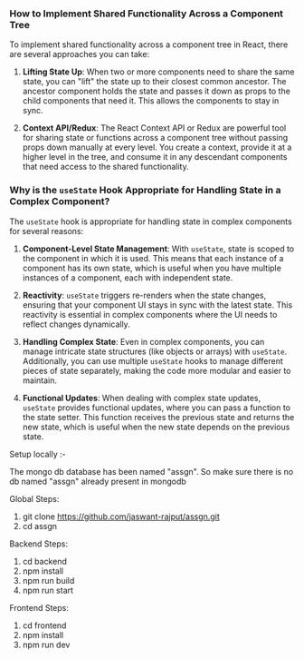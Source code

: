 
### How to Implement Shared Functionality Across a Component Tree

To implement shared functionality across a component tree in React, there are several approaches you can take:

1. **Lifting State Up**: When two or more components need to share the same state, you can "lift" the state up to their closest common ancestor. The ancestor component holds the state and passes it down as props to the child components that need it. This allows the components to stay in sync.

2. **Context API/Redux**: The React Context API or Redux are powerful tool for sharing state or functions across a component tree without passing props down manually at every level. You create a context, provide it at a higher level in the tree, and consume it in any descendant components that need access to the shared functionality.

### Why is the `useState` Hook Appropriate for Handling State in a Complex Component?

The `useState` hook is appropriate for handling state in complex components for several reasons:

1. **Component-Level State Management**: With `useState`, state is scoped to the component in which it is used. This means that each instance of a component has its own state, which is useful when you have multiple instances of a component, each with independent state.

2. **Reactivity**: `useState` triggers re-renders when the state changes, ensuring that your component UI stays in sync with the latest state. This reactivity is essential in complex components where the UI needs to reflect changes dynamically.

3. **Handling Complex State**: Even in complex components, you can manage intricate state structures (like objects or arrays) with `useState`. Additionally, you can use multiple `useState` hooks to manage different pieces of state separately, making the code more modular and easier to maintain.

4. **Functional Updates**: When dealing with complex state updates, `useState` provides functional updates, where you can pass a function to the state setter. This function receives the previous state and returns the new state, which is useful when the new state depends on the previous state.



Setup locally :-

The mongo db database has been named "assgn".
So make sure there is no db named "assgn" already present in mongodb

Global Steps:
1) git clone https://github.com/jaswant-rajput/assgn.git
2) cd assgn

Backend Steps:
1) cd backend
2) npm install
3) npm run build
4) npm run start

Frontend Steps: 
1) cd frontend
2) npm install
3) npm run dev



